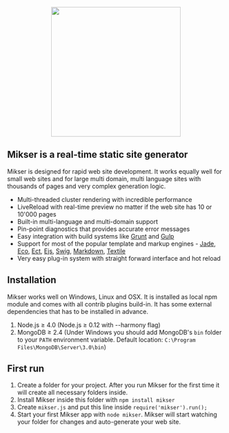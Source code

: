 <p align="center"><a href="http://mikser.io" target="_blank"><img width="300" src="http://almero.pro/mikser.svg"></a></p>

## Mikser is a real-time static site generator
Mikser is designed for rapid web site development. It works equally well for small web sites and for large multi domain, multi language sites with thousands of pages and very complex generation logic. 

- Multi-threaded cluster rendering with incredible performance
- LiveReload with real-time preview no matter if the web site has 10 or 10'000 pages
- Built-in multi-language and multi-domain support
- Pin-point diagnostics that provides accurate error messages
- Easy integration with build systems like [Grunt](http://gruntjs.com/) and [Gulp](http://gulpjs.com/)
- Support for most of the popular template and markup engines - [Jade](http://jade-lang.com/), [Eco](https://github.com/sstephenson/eco), [Ect](http://ectjs.com/), [Ejs](http://ejs.co/), [Swig](http://paularmstrong.github.io/swig/), [Markdown](http://daringfireball.net/projects/markdown/), [Textile](http://redcloth.org/textile/)
- Very easy plug-in system with straight forward interface and hot reload

## Installation
Mikser works well on Windows, Linux and OSX. It is installed as local npm module and comes with all contrib plugins build-in. It has some external dependencies that has to be installed in advance.

1. Node.js &ge; 4.0 (Node.js &ge; 0.12 with --harmony flag)
2. MongoDB &ge; 2.4 (Under Windows you should add MongoDB's `bin` folder to your `PATH` environment variable. Default location: `C:\Program Files\MongoDB\Server\3.0\bin`)

## First run
1. Create a folder for your project. After you run Mikser for the first time it will create all necessary folders inside.
2. Install Mikser inside this folder with `npm install mikser`
3. Create `mikser.js` and put this line inside `require('mikser').run();`
5. Start your first Mikser app with `node mikser`. Mikser will start watching your folder for changes and auto-generate your web site.
